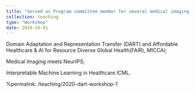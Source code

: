 ```yaml
---
title: "Served as Program committee member for several medical imaging workshops"
collection: teaching
type: "Workshop"
date: 2020-10-01
---
```


Domain Adaptation and Representation Transfer (DART) and Affordable Healthcare & AI for Resource Diverse Global Health(FAIR), MICCAI; 

Medical Imaging meets NeurIPS; 

Interpretable Machine Learning in Healthcare ICML.

%permalink: /teaching/2020-dart-workshop-1
 
